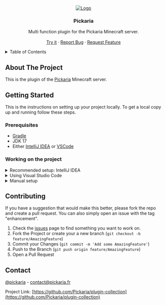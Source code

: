 <div id="top"></div>
<!--
*** Thanks for checking out the Best-README-Template. If you have a suggestion
*** that would make this better, please fork the repo and create a pull request
*** or simply open an issue with the tag "enhancement".
*** Don't forget to give the project a star!
*** Thanks again! Now go create something AMAZING! :D
-->



<!-- PROJECT LOGO -->
<br />
<div align="center">
  <a href="https://github.com/Pickaria/plugin-collection">
    <img src="https://www.pickaria.fr/assets/images/Bloc.jpg" alt="Logo" width="80" height="80">
  </a>

<h3 align="center">Pickaria</h3>

  <p align="center">
    Multi function plugin for the Pickaria Minecraft server.
    <br />
    <br />
    <a href="https://www.pickaria.fr">Try it</a>
    ·
    <a href="https://github.com/Pickaria/plugin-collection/issues">Report Bug</a>
    ·
    <a href="https://github.com/Pickaria/plugin-collection/issues">Request Feature</a>
  </p>
</div>



<!-- TABLE OF CONTENTS -->
<details>
  <summary>Table of Contents</summary>
  <ol>
    <li>
      <a href="#about-the-project">About The Project</a>
      <ul>
        <li><a href="#built-with">Built With</a></li>
      </ul>
    </li>
    <li>
      <a href="#getting-started">Getting Started</a>
      <ul>
        <li><a href="#prerequisites">Prerequisites</a></li>
        <li><a href="#installation">Compiling</a></li>
      </ul>
    </li>
    <li><a href="#contributing">Contributing</a></li>
    <li><a href="#contact">Contact</a></li>
  </ol>
</details>



<!-- ABOUT THE PROJECT -->
## About The Project

This is the plugin of the [Pickaria](https://www.pickaria.fr) Minecraft server.


<!-- GETTING STARTED -->
## Getting Started

This is the instructions on setting up your project locally.
To get a local copy up and running follow these steps.

### Prerequisites

* [Gradle](https://gradle.org/)
* JDK 17
* Either [IntelliJ IDEA](https://www.jetbrains.com/idea/) or [VSCode](https://code.visualstudio.com/)

### Working on the project

<details>
<summary>Recommended setup: IntelliJ IDEA</summary>

1. Clone the repository
   ```sh
   # Using HTTPS
   git clone https://github.com/Pickaria/plugin-collection.git
   
   # Using SSH (recommended)
   git clone git@github.com:Pickaria/plugin-collection.git
   ```
   If using SSH, remember to [add an SSH key](https://github.com/settings/keys) on your GitHub profile.

2. Open the project in IntelliJ IDEA and wait for it to load everything
3. Install JDK
   1. Go to _File_ → _Project Structure_
   2. In the new window, open the _SDK_ dropdown then select _Add SDK_ → _Download JDK..._
   3. This should open the following window, select the version 17 and Temurin Vendor  
      ![download-jdk-intellij.png](docs/images/download-jdk-intellij.png)
   4. Let the IDE index the newly downloaded JDK, this can take a while depending on your computer
   5. Alternatively, you can install JDK manually
      ```shell
      # Debian/Ubuntu
      sudo apt install openjdk-17-jdk

      # Fedora
      sudo dnf install java-17-openjdk
      ```
      For Windows, download Temurin from [Adoptium](https://adoptium.net/)
4. Once the JDK is set-up, open the _Gradle_ on the right of the IDE, and click on the _Reload All Gradle Projects_ button, this will download and index all the dependencies required by the plugins  
   ![reload-gradle-intellij.png](docs/images/reload-gradle-intellij.png)
5. Now you can switch task in your IDE, select the _setup-server-[linux|windows]_ task.  
   Choose the task according to your operating system, either Linux or Windows.  
   Run the task by clicking the green arrow, this will download and setup a test server  
   ![switch-task-intellij.png](docs/images/switch-task-intellij.png)
6. Once everything is done, you can run the _start-server_ task, this will run the _shadow_ task first and start a test server on your computer.  
   While the server is running, you can run the _shadow_ task to compile the plugins, the jar files are automatically placed in the test server's plugins folder.
</details>

<details>
<summary>Using Visual Studio Code</summary>

1. Clone the repository
   ```sh
   # Using HTTPS
   git clone https://github.com/Pickaria/plugin-collection.git
   
   # Using SSH (recommended)
   git clone git@github.com:Pickaria/plugin-collection.git
   ```
   If using SSH, remember to [add an SSH key](https://github.com/settings/keys) on your GitHub profile.
2. Open Visual Studio Code and install the [Java extension](https://marketplace.visualstudio.com/items?itemName=vscjava.vscode-java-pack), [Gradle](https://marketplace.visualstudio.com/items?itemName=vscjava.vscode-gradle) and a Kotlin extension
3. Manually install JDK
   ```shell
   # Debian/Ubuntu
   sudo apt install openjdk-17-jdk

   # Fedora
   sudo dnf install java-17-openjdk
   ```
   For Windows, download Temurin from [Adoptium](https://adoptium.net/)
4. Once JDK is set-up and Gradle extension is installed, open the _Gradle_ tab on the left and click the _Reload All Gradle Projects_ button, this will download and index all the dependencies required by the plugins  
   ![reload-gradle-vscode.png](docs/images/reload-gradle-vscode.png)
5. Now you can run the task in your IDE, click on _Terminal_ → _Run Task..._ and select the _setup-server_ task.  
   The task will auto detect your operating system and install a test server.  
6. Once everything is done, you can run the _start-server_ task to start the test server and run the _shadow_ task to compile the plugins, the jar files are automatically placed in the test server's plugins folder.
</details>

<details>
<summary>Manual setup</summary>

1. Clone the repository
   ```sh
   # Using HTTPS
   git clone https://github.com/Pickaria/plugin-collection.git
   
   # Using SSH (recommended)
   git clone git@github.com:Pickaria/plugin-collection.git
   ```
   If using SSH, remember to [add an SSH key](https://github.com/settings/keys) on your GitHub profile.
2. Create the test server
   ```shell
   ./scripts/setup-server.sh
   ```
3. Set the `DESTINATION_DIRECTORY` environment variable to "build" or "plugins" (optional, defaults to "plugins")  
   This tells Gradle to put your plugins into the `$rootDir/build` directory or `$rootDir/server/plugins`
   If you set it to "build", you'll have to manually copy the files into the server's plugins directory
4. Compile using Gradle
   ```shell
   # Linux
   ./gradlew shadowJar

   # Windows
   gradlew.bat shadowJar
   ```
5. Start the test server
   ```shell
   cd server
   java -jar -Xmx2G paper.jar nogui
   ``` 
   You can also add a run shortcut in your favourite IDE.
</details>


<!-- CONTRIBUTING -->
## Contributing

If you have a suggestion that would make this better, please fork the repo and create a pull request.
You can also simply open an issue with the tag "enhancement".

1. Check the [issues](https://github.com/Pickaria/plugin-collection/issues) page to find something you want to work on.
2. Fork the Project or create your a new branch (`git checkout -b feature/AmazingFeature`)
3. Commit your Changes (`git commit -m 'Add some AmazingFeature'`)
4. Push to the Branch (`git push origin feature/AmazingFeature`)
5. Open a Pull Request



<!-- CONTACT -->
## Contact

[@pickaria](https://twitter.com/pickaria) - contact@pickaria.fr

Project Link: [https://github.com/Pickaria/plugin-collection](https://github.com/Pickaria/plugin-collection)